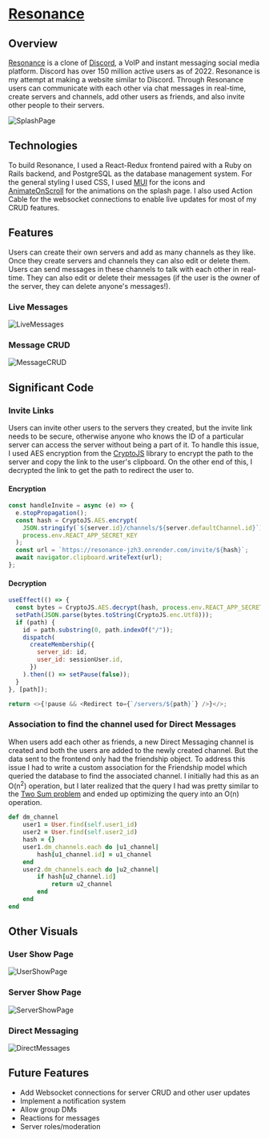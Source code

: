 # [Resonance](https://resonance-jzh3.onrender.com)

## Overview

[Resonance](https://resonance-jzh3.onrender.com) is a clone of [Discord](https://discord.com), a VoIP and instant messaging social media platform. Discord has over 150 million active users as of 2022. Resonance is my attempt at making a website similar to Discord. Through Resonance users can communicate with each other via chat messages in real-time, create servers and channels, add other users as friends, and also invite other people to their servers.

![SplashPage](https://user-images.githubusercontent.com/65653163/212204576-01eb9b33-70e9-499b-8360-067bad81d5ad.gif)

## Technologies

To build Resonance, I used a React-Redux frontend paired with a Ruby on Rails backend, and PostgreSQL as the database management system. For the general styling I used CSS, I used [MUI](https://mui.com/) for the icons and [AnimateOnScroll](https://michalsnik.github.io/aos/) for the animations on the splash page. I also used Action Cable for the websocket connections to enable live updates for most of my CRUD features. 

## Features

Users can create their own servers and add as many channels as they like. Once they create servers and channels they can also edit or delete them. Users can send messages in these channels to talk with each other in real-time. They can also edit or delete their messages (if the user is the owner of the server, they can delete anyone's messages!).

### Live Messages
![LiveMessages](https://user-images.githubusercontent.com/65653163/212205435-8030ddd5-c3e5-4e1b-b0d2-07d0f42ab949.gif)

### Message CRUD
![MessageCRUD](https://user-images.githubusercontent.com/65653163/212205820-773672fd-6be5-4b75-b182-3f402869f095.gif)

## Significant Code

### Invite Links
Users can invite other users to the servers they created, but the invite link needs to be secure, otherwise anyone who knows the ID of a particular server can access the server without being a part of it. To handle this issue, I used AES encryption from the [CryptoJS](https://www.npmjs.com/package/crypto-js) library to encrypt the path to the server and copy the link to the user's clipboard. On the other end of this, I decrypted the link to get the path to redirect the user to.

#### Encryption
```javascript
const handleInvite = async (e) => {
  e.stopPropagation();
  const hash = CryptoJS.AES.encrypt(
    JSON.stringify(`${server.id}/channels/${server.defaultChannel.id}`),
    process.env.REACT_APP_SECRET_KEY
  );
  const url = `https://resonance-jzh3.onrender.com/invite/${hash}`;
  await navigator.clipboard.writeText(url);
};
```

#### Decryption
```javascript
useEffect(() => {
  const bytes = CryptoJS.AES.decrypt(hash, process.env.REACT_APP_SECRET_KEY);
  setPath(JSON.parse(bytes.toString(CryptoJS.enc.Utf8)));
  if (path) {
    id = path.substring(0, path.indexOf("/"));
    dispatch(
      createMembership({
        server_id: id,
        user_id: sessionUser.id,
      })
    ).then(() => setPause(false));
  }
}, [path]);

return <>{!pause && <Redirect to={`/servers/${path}`} />}</>;
```

### Association to find the channel used for Direct Messages
When users add each other as friends, a new Direct Messaging channel is created and both the users are added to the newly created channel. But the data sent to the frontend only had the friendship object. To address this issue I had to write a custom association for the Friendship model which queried the database to find the associated channel. I initially had this as an O(n<sup>2</sup>) operation, but I later realized that the query I had was pretty similar to the [Two Sum problem](https://leetcode.com/problems/two-sum/) and ended up optimizing the query into an O(n) operation.
```ruby
def dm_channel
    user1 = User.find(self.user1_id)
    user2 = User.find(self.user2_id)
    hash = {}
    user1.dm_channels.each do |u1_channel|
        hash[u1_channel.id] = u1_channel
    end
    user2.dm_channels.each do |u2_channel|
        if hash[u2_channel.id]
            return u2_channel
        end
    end
end
```

## Other Visuals
### User Show Page
![UserShowPage](https://user-images.githubusercontent.com/65653163/212204894-d27cd38f-3237-463e-876c-107c6d3fc494.gif)

### Server Show Page
![ServerShowPage](https://user-images.githubusercontent.com/65653163/212204904-5da318ca-001d-4bf0-b1c3-d231fd2fac93.gif)


### Direct Messaging
![DirectMessages](https://user-images.githubusercontent.com/65653163/212204931-ed3ce22b-b6c5-4e52-8258-c64cbc0925e3.gif)

## Future Features
* Add Websocket connections for server CRUD and other user updates
* Implement a notification system
* Allow group DMs
* Reactions for messages
* Server roles/moderation
